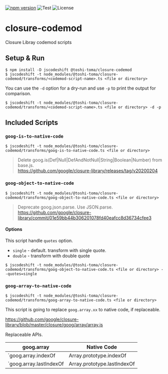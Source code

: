 [![npm version][npm-image]][npm-url]
![Test](https://github.com/toshi-toma/closure-codemod/workflows/Test/badge.svg?branch=master)
![License][license]

# closure-codemod

Closure Libray codemod scripts

## Setup & Run

```
$ npm install -D jscodeshift @toshi-toma/closure-codemod
$ jscodeshift -t node_modules/@toshi-toma/closure-codemod/transforms/<codemod-script-name>.ts <file or directory>
```

You can use the `-d` option for a dry-run and use `-p` to print the output for comparison.

```
$ jscodeshift -t node_modules/@toshi-toma/closure-codemod/transforms/<codemod-script-name>.ts <file or directory> -d -p
```

## Included Scripts

### `goog-is-to-native-code`

```
$ jscodeshift -t node_modules/@toshi-toma/closure-codemod/transforms/goog-is-to-native-code.ts <file or directory>
```

> Delete goog.is(Def|Null|DefAndNotNull|String|Boolean|Number) from base.js.  
https://github.com/google/closure-library/releases/tag/v20200204

### `goog-object-to-native-code`

```
$ jscodeshift -t node_modules/@toshi-toma/closure-codemod/transforms/goog-object-to-native-code.ts <file or directory>
```

> Deprecate goog.json.parse. Use JSON.parse.
https://github.com/google/closure-library/commit/01e59bb44b306201078fd40eafcc8d36734cfee3

#### Options
This script handle `quotes` option.

- `single` - default. transform with single quote.
- `double` - transform with double quote

```
$ jscodeshift -t node_modules/@toshi-toma/closure-codemod/transforms/goog-object-to-native-code.ts <file or directory> --quotes=single 
```

### `goog-array-to-native-code`

```
$ jscodeshift -t node_modules/@toshi-toma/closure-codemod/transforms/goog-array-to-native-code.ts <file or directory>
```

This script is going to replace `goog.array.xx` to native code, if replaceable.

https://github.com/google/closure-library/blob/master/closure/goog/array/array.js

Replaceable APIs.

| goog.array | Native Code          |
| ------- | --------------------- |
| `goog.array.indexOf | Array.prototype.indexOf |
| `goog.array.lastIndexOf | Array.prototype.lastIndexOf |

[npm-image]: https://img.shields.io/npm/v/@toshi-toma/closure-codemod.svg
[npm-url]: https://npmjs.org/package/@toshi-toma/closure-codemod
[license]: https://img.shields.io/npm/l/@toshi-toma/closure-codemod.svg
